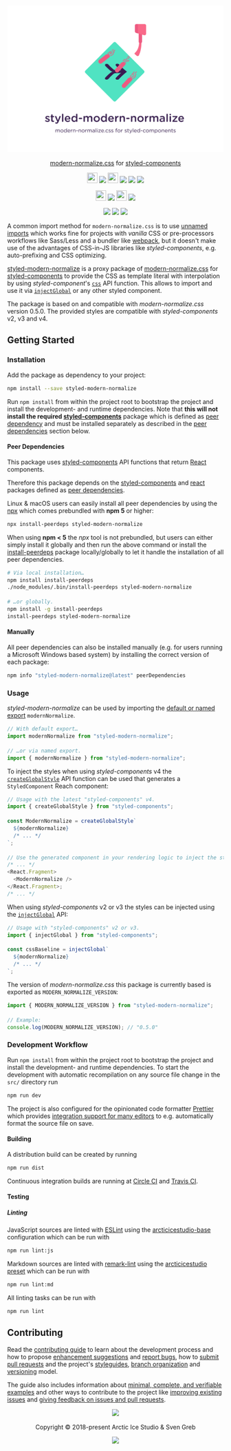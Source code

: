 <p align="center"><img src="https://raw.githubusercontent.com/arcticicestudio/styled-modern-normalize/develop/assets/banner.svg?sanitize=true"/></p>

<p align="center"><a href="https://github.com/sindresorhus/modern-normalize">modern-normalize.css</a> for <a href="https://www.styled-components.com">styled-components</a></p>

<p align="center"><img src="https://assets-cdn.github.com/favicon.ico" width=24 height=24/> <a href="https://github.com/arcticicestudio/styled-modern-normalize/releases/latest"><img src="https://img.shields.io/github/release/arcticicestudio/styled-modern-normalize.svg?style=flat-square"/></a> <img src="https://www.npmjs.com/static/images/touch-icons/favicon-32x32.png" width=24 height=24/> <a href="https://www.npmjs.com/package/styled-modern-normalize"><img src="https://img.shields.io/npm/v/styled-modern-normalize.svg?style=flat-square"/></a> <a href="https://www.npmjs.com/package/styled-modern-normalize"><img src="https://img.shields.io/npm/dt/styled-modern-normalize.svg?style=flat-square"/></a> <a href="https://www.npmjs.com/package/styled-modern-normalize"><img src="https://img.shields.io/npm/dm/styled-modern-normalize.svg?style=flat-square"/></a></p>

<p align="center"><img src="https://circleci.com/favicon.ico" width=24 height=24/> <a href="https://circleci.com/gh/arcticicestudio/styled-modern-normalize"><img src="https://img.shields.io/circleci/project/github/arcticicestudio/styled-modern-normalize/develop.svg?style=flat-square"/></a> <img src="https://cdn.travis-ci.org/images/favicon-c566132d45ab1a9bcae64d8d90e4378a.svg" width=24 height=24/> <a href="https://travis-ci.org/arcticicestudio/styled-modern-normalize"><img src="https://img.shields.io/travis/arcticicestudio/styled-modern-normalize/develop.svg?style=flat-square"/></a></p>

<p align="center"><a href="https://github.com/arcticicestudio/styled-modern-normalize/blob/develop/CHANGELOG.md#020"><img src="https://img.shields.io/badge/Changelog-0.2.0-5E81AC.svg?style=flat-square"/></a> <a href="https://github.com/arcticicestudio/styleguide-javascript"><img src="https://img.shields.io/badge/modern--normalize.css-0.5.0-5E81AC.svg?style=flat-square"/></a> <a href="https://www.styled-components.com"><img src="https://img.shields.io/badge/styled--components-v2_%7C%7C_v3_%7C%7C_v4-5E81AC.svg?style=flat-square"/></a></p>

A common import method for `modern-normalize.css` is to use [unnamed imports][mdn-import] which works fine for projects with _vanilla_ CSS or pre-processors workflows like Sass/Less and a bundler like [webpack][], but it doesn't make use of the advantages of CSS-in-JS libraries like _styled-components_, e.g. auto-prefixing and CSS optimizing.

[styled-modern-normalize][npm-styled-modern-normalize] is a proxy package of [modern-normalize.css][npm-modern-normalize] for [styled-components][] to provide the CSS as template literal with interpolation by using _styled-component_'s [`css`][sc-doc-api-css] API function. This allows to import and use it via [`injectGlobal`][sc-doc-api-injectglobal] or any other styled component.

The package is based on and compatible with _modern-normalize.css_ version 0.5.0. The provided styles are compatible with _styled-components_ v2, v3 and v4.

## Getting Started

### Installation

Add the package as dependency to your project:

```sh
npm install --save styled-modern-normalize
```

Run `npm install` from within the project root to bootstrap the project and install the development- and runtime dependencies. Note that **this will not install the required [styled-components][npm-styled-components]** package which is defined as [peer dependency][nodejs-blog-peerdeps] and must be installed separately as described in the [peer dependencies](#peer-dependencies) section below.

#### Peer Dependencies

This package uses [styled-components][npm-styled-components] API functions that return [React][] components.

Therefore this package depends on the [styled-components][npm-styled-components] and [react][npm-react] packages defined as [peer dependencies][nodejs-blog-peerdeps].

Linux & macOS users can easily install all peer dependencies by using the [npx][npm-npx] which comes prebundled with **npm 5** or higher:

```sh
npx install-peerdeps styled-modern-normalize
```

When using **npm < 5** the _npx_ tool is not prebundled, but users can either simply install it globally and then run the above command or install the [install-peerdeps][npm-install-peerdeps] package locally/globally to let it handle the installation of all peer dependencies.

```sh
# Via local installation…
npm install install-peerdeps
./node_modules/.bin/install-peerdeps styled-modern-normalize

# …or globally.
npm install -g install-peerdeps
install-peerdeps styled-modern-normalize
```

#### Manually

All peer dependencies can also be installed manually (e.g. for users running a Microsoft Windows based system) by installing the correct version of each package:

```sh
npm info "styled-modern-normalize@latest" peerDependencies
```

### Usage

_styled-modern-normalize_ can be used by importing the [default or named export][mdn-export] `modernNormalize`.

```js
// With default export…
import modernNormalize from "styled-modern-normalize";

// …or via named export.
import { modernNormalize } from "styled-modern-normalize";
```

To inject the styles when using _styled-components_ v4 the [`createGlobalStyle`][sc-doc-api-createglobalstyle] API function can be used that generates a `StyledComponent` Reach component:

```js
// Usage with the latest "styled-components" v4.
import { createGlobalStyle } from "styled-components";

const ModernNormalize = createGlobalStyle`
  ${modernNormalize}
  /* ... */
`;

// Use the generated component in your rendering logic to inject the styles.
/* ... */
<React.Fragment>
  <ModernNormalize />
</React.Fragment>;
/* ... */
```

When using _styled-components_ v2 or v3 the styles can be injected using the [`injectGlobal`][sc-doc-api-injectglobal] API:

```js
// Usage with "styled-components" v2 or v3.
import { injectGlobal } from "styled-components";

const cssBaseline = injectGlobal`
  ${modernNormalize}
  /* ... */
`;
```

The version of _modern-normalize.css_ this package is currently based is exported as `MODERN_NORMALIZE_VERSION`:

```js
import { MODERN_NORMALIZE_VERSION } from "styled-modern-normalize";

// Example:
console.log(MODERN_NORMALIZE_VERSION); // "0.5.0"
```

### Development Workflow

Run `npm install` from within the project root to bootstrap the project and install the development- and runtime dependencies. To start the development with automatic recompilation on any source file change in the `src/` directory run

```sh
npm run dev
```

The project is also configured for the opinionated code formatter [Prettier][] which provides [integration support for many editors][prettier-doc-editors] to e.g. automatically format the source file on save.

#### Building

A distribution build can be created by running

```sh
npm run dist
```

Continuous integration builds are running at [Circle CI][circle-ci] and [Travis CI][travis-ci].

#### Testing

##### Linting

JavaScript sources are linted with [ESLint][] using the [arcticicestudio-base][npm-eslint-config-arcticicestudio-base] configuration which can be run with

```sh
npm run lint:js
```

Markdown sources are linted with [remark-lint][npm-remark-lint] using the [arcticicestudio preset][npm-remark-preset-lint-arcticicestudio] which can be run with

```sh
npm run lint:md
```

All linting tasks can be run with

```sh
npm run lint
```

## Contributing

Read the [contributing guide][gh-contrib] to learn about the development process and how to propose [enhancement suggestions][gh-contrib-enhancements] and [report bugs][gh-contrib-bug-reports], how to [submit pull requests][gh-contrib-pr] and the project's [styleguides][gh-contrib-styleguides], [branch organization][gh-contrib-branch-org] and [versioning][gh-contrib-versioning] model.

The guide also includes information about [minimal, complete, and verifiable examples][gh-contrib-mcve] and other ways to contribute to the project like [improving existing issues][gh-contrib-improve-issues] and [giving feedback on issues and pull requests][gh-contrib-feedback].

<p align="center"><img src="https://raw.githubusercontent.com/arcticicestudio/nord/develop/assets/banner-footer-mountains.svg?sanitize=true" /></p>

<p align="center">Copyright &copy; 2018-present Arctic Ice Studio & Sven Greb</p>

<p align="center"><a href="https://github.com/arcticicestudio/styled-modern-normalize/blob/develop/LICENSE.md"><img src="https://img.shields.io/badge/License-MIT-5E81AC.svg?style=flat-square"/></a></p>

[circle-ci]: https://circleci.com/gh/arcticicestudio/styled-modern-normalize
[eslint]: https://eslint.org
[gh-contrib]: https://github.com/arcticicestudio/styled-modern-normalize/blob/develop/CONTRIBUTING.md
[gh-contrib-branch-org]: https://github.com/arcticicestudio/styled-modern-normalize/blob/develop/CONTRIBUTING.md#branch-organization
[gh-contrib-bug-reports]: https://github.com/arcticicestudio/styled-modern-normalize/blob/develop/CONTRIBUTING.md#bug-reports
[gh-contrib-enhancements]: https://github.com/arcticicestudio/styled-modern-normalize/blob/develop/CONTRIBUTING.md#enhancement-suggestions
[gh-contrib-feedback]: https://github.com/arcticicestudio/styled-modern-normalize/blob/develop/CONTRIBUTING.md#give-feedback-on-issues-and-pull-requests
[gh-contrib-improve-issues]: https://github.com/arcticicestudio/styled-modern-normalize/blob/develop/CONTRIBUTING.md#improve-issues
[gh-contrib-mcve]: https://github.com/arcticicestudio/styled-modern-normalize/blob/develop/CONTRIBUTING.md#mcve
[gh-contrib-pr]: https://github.com/arcticicestudio/styled-modern-normalize/blob/develop/CONTRIBUTING.md#pull-requests
[gh-contrib-styleguides]: https://github.com/arcticicestudio/styled-modern-normalize/blob/develop/CONTRIBUTING.md#styleguides
[gh-contrib-versioning]: https://github.com/arcticicestudio/styled-modern-normalize/blob/develop/CONTRIBUTING.md#versioning
[mdn-export]: https://developer.mozilla.org/en-US/docs/web/javascript/reference/statements/export
[mdn-import]: https://developer.mozilla.org/en-US/docs/Web/JavaScript/Reference/Statements/import
[nodejs-blog-peerdeps]: https://nodejs.org/en/blog/npm/peer-dependencies
[npm-eslint-config-arcticicestudio-base]: https://www.npmjs.com/package/eslint-config-arcticicestudio-base
[npm-install-peerdeps]: https://www.npmjs.com/package/install-peerdeps
[npm-modern-normalize]: https://www.npmjs.com/package/modern-normalize
[npm-npx]: https://www.npmjs.com/package/npx
[npm-react]: https://www.npmjs.com/package/react
[npm-remark-lint]: https://www.npmjs.com/package/remark-lint
[npm-remark-preset-lint-arcticicestudio]: https://www.npmjs.com/package/remark-preset-lint-arcticicestudio
[npm-styled-components]: https://www.npmjs.com/package/styled-components
[npm-styled-modern-normalize]: https://www.npmjs.com/package/styled-modern-normalize
[prettier]: https://prettier.io/docs/en/editors
[prettier-doc-editors]: https://prettier.io/docs/en/editors
[react]: https://reactjs.org
[sc-doc-api-createglobalstyle]: https://www.styled-components.com/docs/api#createglobalstyle
[sc-doc-api-css]: https://www.styled-components.com/docs/api#css
[sc-doc-api-injectglobal]: https://www.styled-components.com/docs/api#injectglobal
[styled-components]: https://www.styled-components.com
[travis-ci]: https://travis-ci.org/arcticicestudio/styled-modern-normalize
[webpack]: https://webpack.js.org
